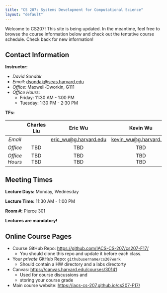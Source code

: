 ```yaml
---
title: "CS 207: Systems Development for Computational Science"
layout: "default"
---
```

Welcome to CS207!  This site is being updated.  In the meantime, feel free to browse 
the course information below and check out the tentative course schedule.  Check back 
for new information! 

<!--
Computation has long been an important tool for scientists, but the past two decades 
have seen a true revolution in the practice of science. Computation, in the form of 
both simulation and analysis has joined theory and experimentation as the oft-quoted 
“third pillar” of science.

This is an applications course highlighting the use of software engineering and computer 
science in solving scientific problems. You will learn the fundamentals of developing 
scientific software systems including abstract thinking, the handling of data, and 
assessment of computational approaches: all in the context of good software engineering 
practices.

You should take this class if you want to be a good programmer or programming-capable member 
of your "company"'s data science team.

After successful completion of this course, you will be able to:

* Use Python, including its advanced features to write scientific programs

* understand what features of Python (or for that matter any programming language) make up its language execution model and how these features impact the code you write: e.g. how modularity, abstraction, and encapsulation can be used to solve problems

* write these programs with good software engineering practices

* code data management techniques to store data, staring from a good understanding of data structures.

* combine these techniques together to write large pieces of software (you will do a group project for this), working in a team of scientists, programmers, etc.

* Be able to hit the road running as a scientist in a startup or other company, or for that matter in academia: you will be able to evaluate and test software to see which one your group ought to use. You will also be a capable unicorn: able to contribute on both the science and software engineering sides of things.
-->


## Contact Information

**Instructor:** 

* *David Sondak*   
* *Email*:  <dsondak@seas.harvard.edu>
* *Office*:  Maxwell-Dworkin, G111  
* *Office Hours*:  
  * Friday: 11:30 AM - 1:00 PM  
  * Tuesday: 1:30 PM - 2:30 PM

**TFs:**

|               | **Charles Liu** | **Eric Wu**             | **Kevin Wu**             |
| :---:         | :---:           | :---:                   | :---:                    |
| *Email*       |                 | <eric_wu@g.harvard.edu> | <kevin_wu@g.harvard.edu> |
| *Office*      | TBD             | TBD                     | TBD                      |
| *Office Hours*| TBD <br> TBD    | TBD <br> TBD            | TBD <br> TBD             |


## Meeting Times

**Lecture Days:**  Monday, Wednesday

**Lecture Time:**  11:30 AM - 1:00 PM

**Room \#:**  Pierce 301

**Lectures are mandatory!**

## Online Course Pages

* Course GitHub Repo: <https://github.com/IACS-CS-207/cs207-F17/> 
  * You should clone this repo and update it before each class.
* Your *private* GitHub Repo: `githubusername/cs207work`
  * Should contain a HW directory and a labs directorty
* Canvas: <https://canvas.harvard.edu/courses/30141>
  * Used for course discussions and 
  * storing your course grade 
* Main course website:  <https://iacs-cs-207.github.io/cs207-F17/>



